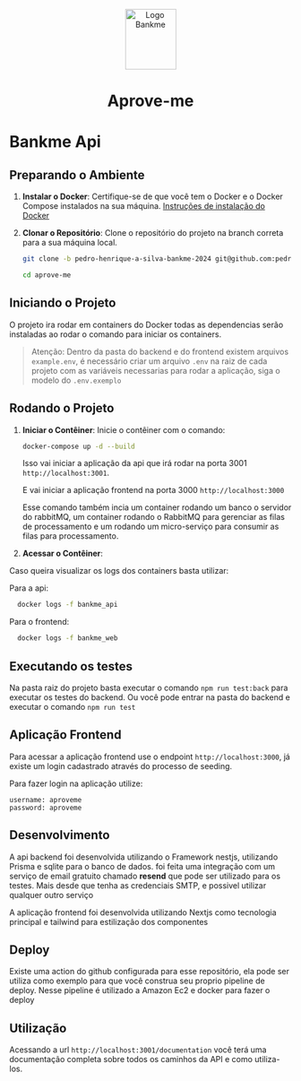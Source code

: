 <p align="center">
  <img src="./assets/logo-bankme.png" alt="Logo Bankme" width="91" height="108">
</p>
<h1 align="center">
  Aprove-me
</h1>


# Bankme Api

## Preparando o Ambiente

1. **Instalar o Docker**: Certifique-se de que você tem o Docker e o Docker Compose instalados na sua máquina. [Instruções de instalação do Docker](https://docs.docker.com/get-docker/)

2. **Clonar o Repositório**: Clone o repositório do projeto na branch correta para a sua máquina local.

    ```bash
    git clone -b pedro-henrique-a-silva-bankme-2024 git@github.com:pedro-henrique-a-silva/aprove-me.git

    cd aprove-me
    ```

## Iniciando o Projeto

O projeto ira rodar em containers do Docker todas as dependencias serão instaladas ao rodar o comando para iniciar os containers.

> Atenção: Dentro da pasta do backend e do frontend existem arquivos `example.env`, é necessário criar um arquivo `.env` na raiz de cada projeto com as variáveis necessarias para rodar a aplicação, siga o modelo do `.env.exemplo`

## Rodando o Projeto


1. **Iniciar o Contêiner**: Inicie o contêiner com o comando:

    ```bash
    docker-compose up -d --build
    ```

    Isso vai iniciar a aplicação da api que irá rodar na porta 3001 `http://localhost:3001`.

    E vai iniciar a aplicação frontend na porta 3000 `http://localhost:3000`

    Esse comando também incia um container rodando um banco o servidor do rabbitMQ, um container rodando o RabbitMQ para gerenciar as filas de processamento e um rodando um micro-serviço para consumir as filas para processamento.

2. **Acessar o Contêiner**:

Caso queira visualizar os logs dos containers basta utilizar:
 
  Para a api:

  ```bash
    docker logs -f bankme_api
  ```

  Para o frontend: 

  ```bash
    docker logs -f bankme_web
  ```

## Executando os testes

Na pasta raiz do projeto basta executar o comando `npm run test:back` para executar os testes do backend. Ou você pode entrar na pasta do backend e executar o comando `npm run test`

## Aplicação Frontend

Para acessar a aplicação frontend use o endpoint `http://localhost:3000`, já existe um login cadastrado através do processo de seeding.

Para fazer login na aplicação utilize: 

```
username: aproveme
password: aproveme
```

## Desenvolvimento

A api backend foi desenvolvida utilizando o Framework nestjs, utilizando Prisma e sqlite para o banco de dados.
foi feita uma integração com um serviço de email gratuito chamado **resend** que pode ser utilizado para os testes.
Mais desde que tenha as credenciais SMTP, e possivel utilizar qualquer outro serviço

A aplicação frontend foi desenvolvida utilizando Nextjs como tecnologia principal e tailwind para estilização dos componentes

## Deploy

Existe uma action do github configurada para esse repositório, ela pode ser utiliza como exemplo para que você construa seu proprio pipeline de deploy. Nesse pipeline é utilizado a Amazon Ec2 e docker para fazer o deploy

## Utilização

Acessando a url `http://localhost:3001/documentation` você terá uma documentação completa sobre todos os caminhos da API e como utiliza-los. 